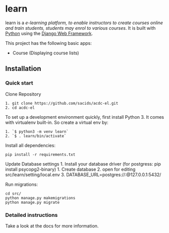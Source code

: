 

# learn

learn is a _e-learning platform, to enable instructors to create courses online and train students, students may enrol to various courses_. It is built with [Python][0] using the [Django Web Framework][1].

This project has the following basic apps:

* Course (Displaying course lists)

## Installation

### Quick start

Clone Repository

    1. git clone https://github.com/sacids/acdc-el.git
    2. cd acdc-el

To set up a development environment quickly, first install Python 3. It
comes with virtualenv built-in. So create a virtual env by:

    1. `$ python3 -m venv learn`
    2. `$ . learn/bin/activate`

Install all dependencies:

    pip install -r requirements.txt

Update Database settings
    1. Install your database driver (for postgress: pip install psycopg2-binary)
    1. Create database
    2. open for editing src/learn/setting/local.env 
    3. DATABASE_URL=postgres://<usernamme>:<password>@127.0.0.1:5432/<database>

Run migrations:

    cd src/
    python manage.py makemigrations
    python manage.py migrate

### Detailed instructions

Take a look at the docs for more information.

[0]: https://www.python.org/
[1]: https://www.djangoproject.com/

